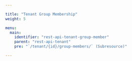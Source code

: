 ```yaml
---

title: "Tenant Group Membership"
weight: 5

menu:
  main:
    identifier: "rest-api-tenant-group-member"
    parent: "rest-api-tenant"
    pre: "`/tenant/{id}/group-members/` (Subresource)"

---
```

